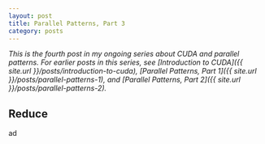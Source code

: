 ```yaml
---
layout: post
title: Parallel Patterns, Part 3
category: posts
---
```


*This is the fourth post in my ongoing series about CUDA and parallel patterns. For earlier posts in this series, see [Introduction to CUDA]({{ site.url }}/posts/introduction-to-cuda), [Parallel Patterns, Part 1]({{ site.url }}/posts/parallel-patterns-1), and [Parallel Patterns, Part 2]({{ site.url }}/posts/parallel-patterns-2).*


Reduce
------

ad
